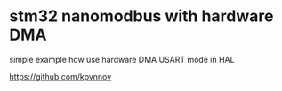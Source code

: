 # stm32 nanomodbus with hardware DMA

simple example how use hardware DMA USART mode in HAL

https://github.com/kpvnnov

